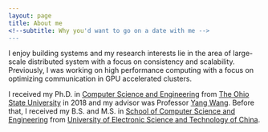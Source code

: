 ```yaml
---
layout: page
title: About me
<!--subtitle: Why you'd want to go on a date with me -->
---
```

I enjoy building systems and my research interests lie in the area of
large-scale distributed system with a focus on consistency and scalability.
Previously, I was working on high performance computing with a focus on
optimizing communication in GPU accelerated clusters.

I received my Ph.D. in [Computer Science and Engineering](https://cse.osu.edu/) from [The Ohio State University](http://www.osu.edu/)
in 2018 and my advisor was Professor [Yang Wang](http://web.cse.ohio-state.edu/~wang.7564/).
Before that, I received my B.S. and M.S. in [School of Computer Science and Engineering](http://www.ccse.uestc.edu.cn/)
from [University of Electronic Science and Technology of China](http://www.uestc.edu.cn/).
